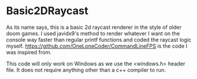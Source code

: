 # Basic2DRaycast
As its name says, this is a basic 2d raycast renderer in the style of older doom games.
I used javidx9's method to render whatever I want on the console way faster than regular printf functions and coded the raycast logic myself.
https://github.com/OneLoneCoder/CommandLineFPS is the code I was inspired from.

This code will only work on Windows as we use the <windows.h> header file. It does not require anything other than a c++ compiler to run.
